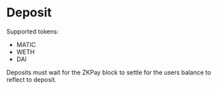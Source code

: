 # Deposit

Supported tokens:

* MATIC
* WETH
* DAI



Deposits must wait for the ZKPay block to settle for the users balance to reflect to deposit.

